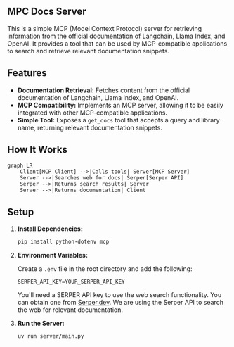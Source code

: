 ## MPC Docs Server

This is a simple MCP (Model Context Protocol) server for retrieving information from the official documentation of Langchain, Llama Index, and OpenAI. It provides a tool that can be used by MCP-compatible applications to search and retrieve relevant documentation snippets.

## Features

-   **Documentation Retrieval:** Fetches content from the official documentation of Langchain, Llama Index, and OpenAI.
-   **MCP Compatibility:** Implements an MCP server, allowing it to be easily integrated with other MCP-compatible applications.
-   **Simple Tool:** Exposes a `get_docs` tool that accepts a query and library name, returning relevant documentation snippets.

## How It Works

```mermaid
graph LR
    Client[MCP Client] -->|Calls tools| Server[MCP Server]
    Server -->|Searches web for docs| Serper[Serper API]
    Serper -->|Returns search results| Server
    Server -->|Returns documentation| Client
```

## Setup

1.  **Install Dependencies:**

    ```bash
    pip install python-dotenv mcp
    ```

2.  **Environment Variables:**

    Create a `.env` file in the root directory and add the following:

    ```
    SERPER_API_KEY=YOUR_SERPER_API_KEY
    ```

    You'll need a SERPER API key to use the web search functionality. You can obtain one from [Serper.dev](https://serper.dev/). We are using the Serper API to search the web for relevant documentation.

3.  **Run the Server:**

    ```bash
    uv run server/main.py
    ```



